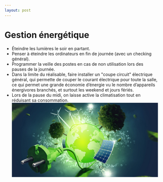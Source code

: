 ```yaml
---
layout: post
---
```

# Gestion énergétique

* Éteindre les lumières le soir en partant.
* Penser à éteindre les ordinateurs en fin de journée (avec un checking général).
* Programmer la veille des postes en cas de non utilisation lors des pauses de la journée.
* Dans la limite du réalisable, faire installer un "coupe circuit" électrique général, qui permette de couper le courant électrique pour toute la salle, ce qui permet une grande économie d’énergie vu le nombre d’appareils énergivores branchés, et surtout les weekend et jours fériés.
* Lors de la pause du midi, on laisse active la climatisation tout en réduisant sa consommation.
![Alt photo de poubelle](/assets/planete.jpg)